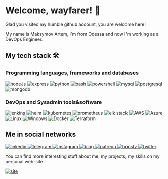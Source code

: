 # Welcome, wayfarer! 👋

Glad you visited my humble github account, you are welcome here!

My name is Maksymov Artem, I'm from Odessa and now I'm working as a DevOps Engineer.

## My tech stack 🛠

### Programming languages, frameworks and databases
![nodeJs](https://img.shields.io/badge/nodejs-339933?logo=Node.Js&logoColor=white&style=for-the-badge)
![express](https://img.shields.io/badge/express-000000?logo=express&logoColor=white&style=for-the-badge)
![python](https://img.shields.io/badge/python-3776AB?logo=python&logoColor=white&style=for-the-badge)
![bash](https://img.shields.io/badge/bash-4EAA25?logo=gnu-bash&logoColor=white&style=for-the-badge)
![powershell](https://img.shields.io/badge/powershell-5391FE?logo=powershell&logoColor=white&style=for-the-badge)
![mysql](https://img.shields.io/badge/mysql-4479A1?logo=mysql&logoColor=white&style=for-the-badge)
![postgresql](https://img.shields.io/badge/postgresql-4169E1?logo=postgresql&logoColor=white&style=for-the-badge)
![mongodb](https://img.shields.io/badge/mongodb-47A248?logo=mongodb&logoColor=white&style=for-the-badge)

### DevOps and Sysadmin tools&software

![jenkins](https://img.shields.io/badge/jenkins-D24939?logo=jenkins&logoColor=white&style=for-the-badge)
![helm](https://img.shields.io/badge/helm-0F1689?logo=helm&logoColor=white&style=for-the-badge)
![kubernetes](https://img.shields.io/badge/kubernetes-326CE5?logo=kubernetes&logoColor=white&style=for-the-badge)
![prometheus](https://img.shields.io/badge/prometheus-E6522C?logo=prometheus&logoColor=white&style=for-the-badge)
![elk stack](https://img.shields.io/badge/elk-005571?logo=elastic&logoColor=white&style=for-the-badge)
![AWS](https://img.shields.io/badge/aws-232F3E?logo=amazon-aws&logoColor=white&style=for-the-badge)
![Azure](https://img.shields.io/badge/azure-0078D4?logo=microsoft-azure&logoColor=white&style=for-the-badge)
![Linux](https://img.shields.io/badge/linux-FCC624?logo=linux&logoColor=white&style=for-the-badge)
![Windows](https://img.shields.io/badge/windows-0078D6?logo=windows&logoColor=white&style=for-the-badge)
![Docker](https://img.shields.io/badge/docker-2496ED?logo=docker&logoColor=white&style=for-the-badge)
![Terraform](https://img.shields.io/badge/terraform-7B42BC?logo=terraform&logoColor=white&style=for-the-badge)

## Me in social networks

[![linkedin](https://img.shields.io/badge/linkedin-0A66C2?logo=linkedin&logoColor=white&style=for-the-badge) ](https://www.linkedin.com/in/artyom-maximov/) [![telegram](https://img.shields.io/badge/telegram-26A5E4?logo=telegram&logoColor=white&style=for-the-badge) ](https://t.me/Artefall)
[![instagram](https://img.shields.io/badge/instagram-E4405F?logo=instagram&logoColor=white&style=for-the-badge) ](https://www.instagram.com/artefall12/)
[![blog](https://img.shields.io/badge/blog-000000?logo=telegraph&logoColor=white&style=for-the-badge) ](https://t.me/secretsupper)
[![patreon](https://img.shields.io/badge/patreon-FF424D?logo=patreon&logoColor=white&style=for-the-badge) ](https://www.patreon.com/artem_maksymov)
[![boosty](https://img.shields.io/badge/boosty-FF424D?logo=patreon&logoColor=white&style=for-the-badge) ](https://boosty.to/artefall)
[![twitter](https://img.shields.io/badge/twitter-1DA1F2?logo=twitter&logoColor=white&style=for-the-badge) ](https://twitter.com/MaksymovArtem)



You can find more interesting stuff about me, my projects, my skills on my personal web-site

[![site](https://img.shields.io/badge/site-339933?logo=github-pages&logoColor=white&style=for-the-badge) ](https://artefall.github.io)

